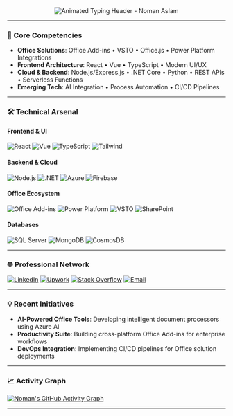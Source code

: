 <div align="center">
  <img src="https://readme-typing-svg.demolab.com?font=Fira+Code&weight=600&size=30&duration=4000&pause=1000&color=4F8CC9&center=true&vCenter=true&width=435&lines=Hi+%F0%9F%91%8B%2C+I'm+Noman+Aslam;Full-Stack+Developer;Office+Add-ins+Specialist;AI+Integration+Expert" alt="Animated Typing Header - Noman Aslam" />
</div>

---

### 🚀 Core Competencies
- **Office Solutions**: Office Add-ins • VSTO • Office.js • Power Platform Integrations
- **Frontend Architecture**: React • Vue • TypeScript • Modern UI/UX
- **Cloud & Backend**: Node.js/Express.js • .NET Core • Python • REST APIs • Serverless Functions
- **Emerging Tech**: AI Integration • Process Automation • CI/CD Pipelines

---

### 🛠️ Technical Arsenal

#### **Frontend & UI**
![React](https://img.shields.io/badge/-React-61DAFB?logo=react&logoColor=white)
![Vue](https://img.shields.io/badge/-Vue.js-4FC08D?logo=vuedotjs&logoColor=white)
![TypeScript](https://img.shields.io/badge/-TypeScript-3178C6?logo=typescript&logoColor=white)
![Tailwind](https://img.shields.io/badge/-Tailwind_CSS-06B6D4?logo=tailwind-css&logoColor=white)

#### **Backend & Cloud**
![Node.js](https://img.shields.io/badge/-Node.js-339933?logo=nodedotjs&logoColor=white)
![.NET](https://img.shields.io/badge/-.NET-512BD4?logo=dotnet&logoColor=white)
![Azure](https://img.shields.io/badge/-Azure-0089D6?logo=microsoft-azure&logoColor=white)
![Firebase](https://img.shields.io/badge/-Firebase-FFCA28?logo=firebase&logoColor=black)

#### **Office Ecosystem**
![Office Add-ins](https://img.shields.io/badge/-Office_Add--ins-D83B01?logo=microsoft-office&logoColor=white)
![Power Platform](https://img.shields.io/badge/-Power_Platform-742774?logo=power-platform&logoColor=white)
![VSTO](https://img.shields.io/badge/-VSTO-5E2CAC?logo=.net&logoColor=white)
![SharePoint](https://img.shields.io/badge/-SharePoint-0078D4?logo=microsoft-sharepoint&logoColor=white)

#### **Databases**
![SQL Server](https://img.shields.io/badge/-SQL_Server-CC2927?logo=microsoft-sql-server&logoColor=white)
![MongoDB](https://img.shields.io/badge/-MongoDB-47A248?logo=mongodb&logoColor=white)
![CosmosDB](https://img.shields.io/badge/-Cosmos_DB-002050?logo=azure-cosmos-db&logoColor=white)

---

### 🌐 Professional Network

[![LinkedIn](https://img.shields.io/badge/LinkedIn-0A66C2?style=for-the-badge&logo=linkedin&logoColor=white)](https://www.linkedin.com/in/devnomanaslam/)
[![Upwork](https://img.shields.io/badge/Upwork-6FDA44?style=for-the-badge&logo=upwork&logoColor=white)](https://www.upwork.com/freelancers/devnomanaslam)
[![Stack Overflow](https://img.shields.io/badge/-Stack_Overflow-F58025?style=for-the-badge&logo=stack-overflow&logoColor=white)](https://stackoverflow.com/users/23155998/noman-aslam)
[![Email](https://img.shields.io/badge/Email-D14836?style=for-the-badge&logo=gmail&logoColor=white)](mailto:nomanaslam.it@gmail.com)

---

### 💡 Recent Initiatives
- **AI-Powered Office Tools**: Developing intelligent document processors using Azure AI
- **Productivity Suite**: Building cross-platform Office Add-ins for enterprise workflows
- **DevOps Integration**: Implementing CI/CD pipelines for Office solution deployments
<!--- **Open Source Contributions**: Maintaining Office.js utility libraries-->

---

### 📈 Activity Graph
[![Noman's GitHub Activity Graph](https://github-readme-activity-graph.vercel.app/graph?username=devnomanaslam&theme=github-dark&hide_border=true&area=true)](https://github.com/ashutosh00710/github-readme-activity-graph)

---

<!-- SEO Keywords -->
<!-- Office Add-ins Developer | React TypeScript Expert | Full Stack Web Developer | Office.js Specialist | VSTO Developer | Microsoft 365 Solutions Architect | AI Integration Engineer | Enterprise Software Developer | Power Platform Consultant | Node.js Backend Developer -->
